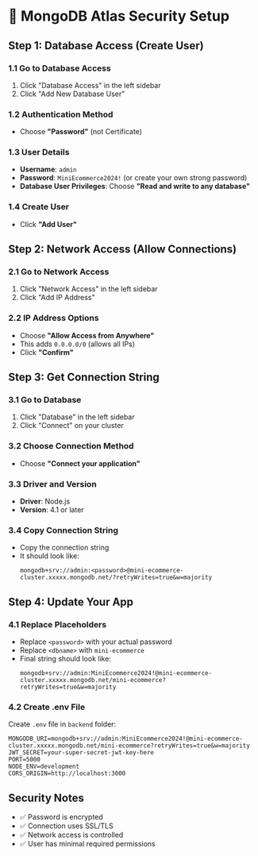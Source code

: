 # 🔐 MongoDB Atlas Security Setup

## Step 1: Database Access (Create User)

### 1.1 Go to Database Access
1. Click "Database Access" in the left sidebar
2. Click "Add New Database User"

### 1.2 Authentication Method
- Choose **"Password"** (not Certificate)

### 1.3 User Details
- **Username**: `admin`
- **Password**: `MiniEcommerce2024!` (or create your own strong password)
- **Database User Privileges**: Choose **"Read and write to any database"**

### 1.4 Create User
- Click **"Add User"**

## Step 2: Network Access (Allow Connections)

### 2.1 Go to Network Access
1. Click "Network Access" in the left sidebar
2. Click "Add IP Address"

### 2.2 IP Address Options
- Choose **"Allow Access from Anywhere"**
- This adds `0.0.0.0/0` (allows all IPs)
- Click **"Confirm"**

## Step 3: Get Connection String

### 3.1 Go to Database
1. Click "Database" in the left sidebar
2. Click "Connect" on your cluster

### 3.2 Choose Connection Method
- Choose **"Connect your application"**

### 3.3 Driver and Version
- **Driver**: Node.js
- **Version**: 4.1 or later

### 3.4 Copy Connection String
- Copy the connection string
- It should look like:
  ```
  mongodb+srv://admin:<password>@mini-ecommerce-cluster.xxxxx.mongodb.net/?retryWrites=true&w=majority
  ```

## Step 4: Update Your App

### 4.1 Replace Placeholders
- Replace `<password>` with your actual password
- Replace `<dbname>` with `mini-ecommerce`
- Final string should look like:
  ```
  mongodb+srv://admin:MiniEcommerce2024!@mini-ecommerce-cluster.xxxxx.mongodb.net/mini-ecommerce?retryWrites=true&w=majority
  ```

### 4.2 Create .env File
Create `.env` file in `backend` folder:
```
MONGODB_URI=mongodb+srv://admin:MiniEcommerce2024!@mini-ecommerce-cluster.xxxxx.mongodb.net/mini-ecommerce?retryWrites=true&w=majority
JWT_SECRET=your-super-secret-jwt-key-here
PORT=5000
NODE_ENV=development
CORS_ORIGIN=http://localhost:3000
```

## Security Notes
- ✅ Password is encrypted
- ✅ Connection uses SSL/TLS
- ✅ Network access is controlled
- ✅ User has minimal required permissions
